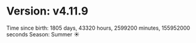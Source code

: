 # Version: v4.11.9
Time since birth: 1805 days, 43320 hours, 2599200 minutes, 155952000 seconds
Season: Summer ☀️
